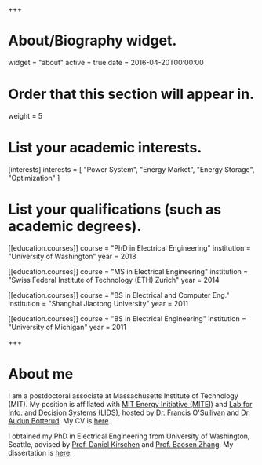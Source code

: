+++
# About/Biography widget.
widget = "about"
active = true
date = 2016-04-20T00:00:00

# Order that this section will appear in.
weight = 5

# List your academic interests.
[interests]
  interests = [
    "Power System",
    "Energy Market",
	"Energy Storage",
    "Optimization"
  ]

# List your qualifications (such as academic degrees).
[[education.courses]]
  course = "PhD in Electrical Engineering"
  institution = "University of Washington"
  year = 2018

[[education.courses]]
  course = "MS in Electrical Engineering"
  institution = "Swiss Federal Institute of Technology (ETH) Zurich"
  year = 2014

[[education.courses]]
  course = "BS in Electrical and Computer Eng."
  institution = "Shanghai Jiaotong University"
  year = 2011
  
[[education.courses]]
  course = "BS in Electrical Engineering"
  institution = "University of Michigan"
  year = 2011
 
+++

# About me

I am a postdoctoral associate at Massachusetts Institute of Technology (MIT).
My position is affiliated with [MIT Energy Initiative (MITEI)](http://energy.mit.edu/) 
and [Lab for Info. and Decision Systems (LIDS)](https://lids.mit.edu/), hosted by
[Dr. Francis O'Sullivan](http://energy.mit.edu/profile/francis-osullivan/) 
and [Dr. Audun Botterud](http://botterud.mit.edu/). 
My CV is [here](files/Xu_CV.pdf).

I obtained my PhD in Electrical Engineering from University of Washington, Seattle, advised by
[Prof. Daniel Kirschen](http://labs.ece.uw.edu/real/real_pe.html) and 
[Prof. Baosen Zhang](https://zhangbaosen.github.io/). 
My dissertation is [here](https://labs.ece.uw.edu/real/Library/Thesis/Bolun.pdf).